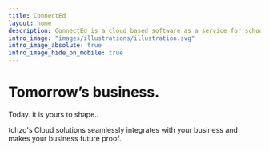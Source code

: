 ```yaml
---
title: ConnectEd
layout: home
description: ConnectEd is a cloud based software as a service for schools.
intro_image: "images/illustrations/illustration.svg"
intro_image_absolute: true
intro_image_hide_on_mobile: true
---
```


# Tomorrow’s business.
Today.
it is yours to shape..

tchzo's Cloud solutions seamlessly integrates with your business and makes your business future proof.
